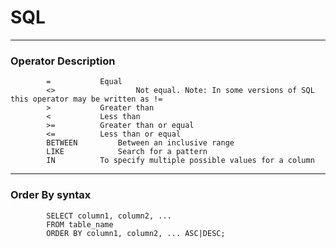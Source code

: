 # SQL
****
### Operator Description
            =	        Equal
            <>                  Not equal. Note: In some versions of SQL this operator may be written as !=
            >	        Greater than
            <	        Less than
            >=	        Greater than or equal
            <=	        Less than or equal
            BETWEEN	        Between an inclusive range
            LIKE	        Search for a pattern
            IN	        To specify multiple possible values for a column
            
****
### Order By syntax
            SELECT column1, column2, ...
            FROM table_name
            ORDER BY column1, column2, ... ASC|DESC;
